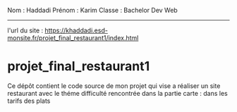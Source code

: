 Nom : Haddadi
Prénom : Karim
Classe : Bachelor Dev Web 

------------------------------------------------------------------------------------
l'url du site : https://khaddadi.esd-monsite.fr/projet_final_restaurant1/index.html


# projet_final_restaurant1
Ce dépôt contient le code source de mon projet qui vise a réaliser un site restaurant avec le théme
difficulté rencontrée dans la partie carte : dans les tarifs des plats